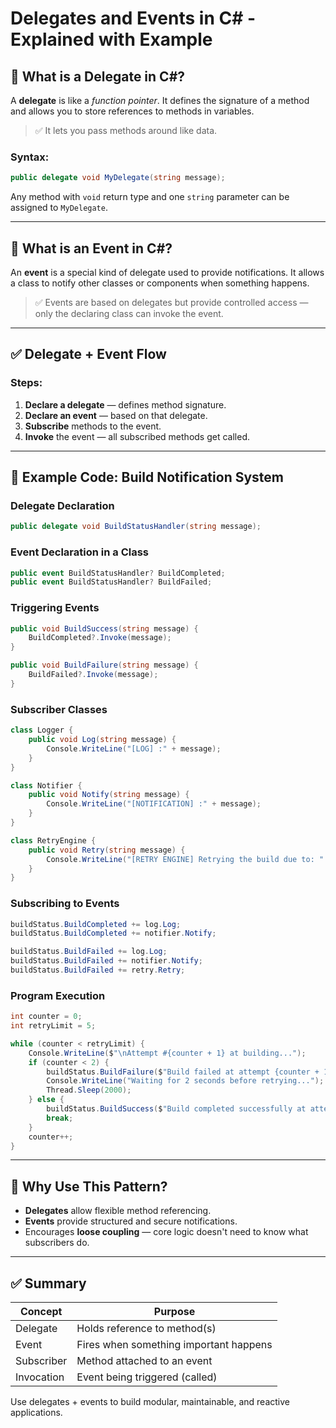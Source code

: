 # Delegates and Events in C# - Explained with Example

## 🔹 What is a Delegate in C#?
A **delegate** is like a *function pointer*. It defines the signature of a method and allows you to store references to methods in variables.

> ✅ It lets you pass methods around like data.

### Syntax:
```csharp
public delegate void MyDelegate(string message);
```
Any method with `void` return type and one `string` parameter can be assigned to `MyDelegate`.

---

## 🔹 What is an Event in C#?
An **event** is a special kind of delegate used to provide notifications. It allows a class to notify other classes or components when something happens.

> ✅ Events are based on delegates but provide controlled access — only the declaring class can invoke the event.

---

## ✅ Delegate + Event Flow

### Steps:
1. **Declare a delegate** — defines method signature.
2. **Declare an event** — based on that delegate.
3. **Subscribe** methods to the event.
4. **Invoke** the event — all subscribed methods get called.

---

## 🧩 Example Code: Build Notification System

### Delegate Declaration
```csharp
public delegate void BuildStatusHandler(string message);
```

### Event Declaration in a Class
```csharp
public event BuildStatusHandler? BuildCompleted;
public event BuildStatusHandler? BuildFailed;
```

### Triggering Events
```csharp
public void BuildSuccess(string message) {
    BuildCompleted?.Invoke(message);
}

public void BuildFailure(string message) {
    BuildFailed?.Invoke(message);
}
```

### Subscriber Classes
```csharp
class Logger {
    public void Log(string message) {
        Console.WriteLine("[LOG] :" + message);
    }
}

class Notifier {
    public void Notify(string message) {
        Console.WriteLine("[NOTIFICATION] :" + message);
    }
}

class RetryEngine {
    public void Retry(string message) {
        Console.WriteLine("[RETRY ENGINE] Retrying the build due to: " + message);
    }
}
```

### Subscribing to Events
```csharp
buildStatus.BuildCompleted += log.Log;
buildStatus.BuildCompleted += notifier.Notify;

buildStatus.BuildFailed += log.Log;
buildStatus.BuildFailed += notifier.Notify;
buildStatus.BuildFailed += retry.Retry;
```

### Program Execution
```csharp
int counter = 0;
int retryLimit = 5;

while (counter < retryLimit) {
    Console.WriteLine($"\nAttempt #{counter + 1} at building...");
    if (counter < 2) {
        buildStatus.BuildFailure($"Build failed at attempt {counter + 1}. Issue still unresolved.");
        Console.WriteLine("Waiting for 2 seconds before retrying...");
        Thread.Sleep(2000);
    } else {
        buildStatus.BuildSuccess($"Build completed successfully at attempt {counter + 1}.");
        break;
    }
    counter++;
}
```

---

## 🧠 Why Use This Pattern?

- **Delegates** allow flexible method referencing.
- **Events** provide structured and secure notifications.
- Encourages **loose coupling** — core logic doesn't need to know what subscribers do.

---

## ✅ Summary
| Concept    | Purpose                             |
|------------|--------------------------------------|
| Delegate   | Holds reference to method(s)         |
| Event      | Fires when something important happens |
| Subscriber| Method attached to an event           |
| Invocation | Event being triggered (called)        |

Use delegates + events to build modular, maintainable, and reactive applications.

